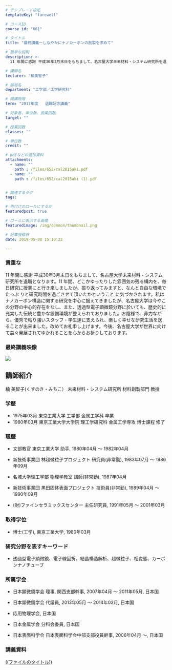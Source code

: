 ```yaml
---
# テンプレート指定
templateKey: "farewell"

# コースID
course_id: "661"

# タイトル
title: "最終講義ーしなやかにナノカーボンの創製を求めて"

# 簡単な説明
description: >-
  11 年間に感謝 平成30年3月末日をもちまして、名古屋大学未来材料・システム研究所を退職となります。11 年間、どこかゆったりした雰囲気の残る構内を、毎日研究に授業にと行き来しましたが、...

# 講師名
lecturer: "楠美智子"

# 部局名
department: "工学部／工学研究科"

# 開講時限
term: "2017年度	退職記念講義"

# 対象者、単位数、授業回数
target: ""

# 授業回数
classes: ""

# 単位数
credit: ""

# pdfなどの追加資料
attachments: 
  - name: "" 
    path : /files/652/cal2015aki.pdf
  - name: "" 
    path : /files/652/cal2015aki (1).pdf


# 関連するタグ
tags:

# 色付けのロールにするか
featuredpost: true

# ロールに表示する画像
featuredimage: /img/common/thumbnail.png

# 記事投稿日
date: 2019-05-08 15:10:22

---
```

  
### 貴重な  
11 年間に感謝 平成30年3月末日をもちまして、名古屋大学未来材料・システム研究所を退職となります。11 年間、どこかゆったりした雰囲気の残る構内を、毎日研究に授業にと行き来しましたが、振り返ってみますと、なんと自由な環境でたっぷ りと研究時間を過ごさせて頂いたかということ に気づかされます。私はナノカーボン構造に関する研究を中心に据えてきましたが、名古屋大学は今やこの分野の中心的存在をなし、また、透過型電子顕微鏡分野に於いても、歴史的に充実した伝統と豊かな設備環境が整えられておりました。お陰様で、非力ながら、優秀で粘り強いスタッフ・学生達に支えられ、楽しく幸せな研究生活を送ることが出来ました。改めてお礼申し上げます。今後、名古屋大学が世界に向けて益々発展されてゆかれることを心からお祈りしております。  
### 最終講義映像  
[![](http://nuvideo.media.nagoya-u.ac.jp/thumbs/4011/4437)](http://nuvideo.media.nagoya-u.ac.jp/embed/a93bd7b3da71440dfc5d723af0ada70b0b2bb498) 
  
## 講師紹介  
楠 美智子(くすのき・みちこ） 未来材料・システム研究所 材料創製部門 教授  
### 学歴  
  
* 1975年03月 東京工業大学 工学部 金属工学科 卒業  
* 1980年03月 東京工業大学大学院 理工学研究科 金属工学専攻 博士課程 修了  
### 職歴  
  
* 文部教官 東京工業大学 助手, 1980年04月 ～ 1982年04月  
  
* 新技術事業団 林超微粒子プロジェクト 研究員(非常勤), 1983年07月 ～ 1986年09月  
* 名城大学理工学部 物理学教室 講師(非常勤), 1987年04月  
  
* 新技術事業団 黒田固体表面プロジェクト 技術員(非常勤), 1989年04月 ～ 1990年09月  
* (財)ファインセラミックスセンター 主任研究員, 1991年05月 ～ 2001年03月  
### 取得学位  
  
* 博士(工学), 東京工業大学, 1980年03月  
### 研究分野を表すキーワード  
  
* 透過型電子顕微鏡、電子線回折、結晶構造解析、超微粒子、相変態、カーボンナノチューブ  
### 所属学会  
  
  
* 日本顕微鏡学会 理事, 関西支部幹事, 2007年04月 ～ 2011年05月, 日本国  
  
* 日本顕微鏡学会 代議員, 2013年05月 ～ 2014年03月, 日本国  
* 応用物理学会, 日本国  
* 日本金属学会 分科会委員, 日本国  
* 日本表面科学会 日本表面科学会中部支部役員幹事, 2006年04月 ～, 日本国
### 講義資料


[((ファイルのタイトル))](/files/661/((ファイル名))) 
